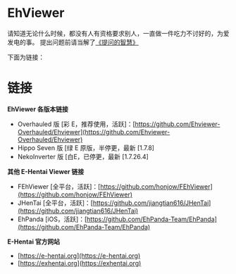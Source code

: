 # EhViewer

请知道无论什么时候，都没有人有资格要求别人，一直做一件吃力不讨好的，为爱发电的事。 提出问题前请当解了[《提问的智慧》](<[https://markdown.com.cn](https://github.com/ryanhanwu/How-To-Ask-Questions-The-Smart-Way/blob/main/README-zh_CN.md)>)

下面为链接：
# 链接

**EhViewer 各版本链接**

- Overhauled 版 [彩 E，推荐使用，活跃]：[https://github.com/Ehviewer-Overhauled/Ehviewer](https://github.com/Ehviewer-Overhauled/Ehviewer)
- Hippo Seven 版 [绿 E 原版，半停更，最新 [1.7.8]
- NekoInverter 版 [白E，已停更，最新 [1.7.26.4]

**其他 E-Hentai Viewer 链接**

- FEhViewer [全平台，活跃]：[https://github.com/honjow/FEhViewer](https://github.com/honjow/FEhViewer)
- JHenTai [全平台，活跃]：[https://github.com/jiangtian616/JHenTai](https://github.com/jiangtian616/JHenTai)
- EhPanda [iOS，活跃]：[https://github.com/EhPanda-Team/EhPanda](https://github.com/EhPanda-Team/EhPanda)

**E-Hentai 官方网站**

- [https://e-hentai.org](https://e-hentai.org)
- [https://exhentai.org](https://exhentai.org)
